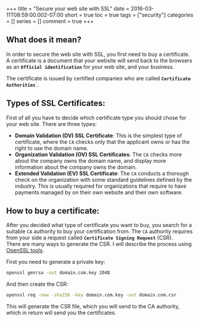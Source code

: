 +++
title = "Secure your web site with SSL"
date = 2016-03-11T08:59:00.002-07:00
short = true
toc = true
tags = ["security"]
categories = []
series = []
comment = true
+++

## What does it mean?
In order to secure the web site with SSL, you first need to buy a certificate.  
A certificate is a document that your website will send back to the browsers as an **`Official identification`** for your web site, and your business.  

The certificate is issued by certified companies who are called **`Certificate Authorities`**`.  

## Types of SSL Certificates:  
First of all you have to decide which certificate type you should chose for your web site. There are three types:  
* **Domain Validation (DV) SSL Certificate**: This is the simplest type of certificate, where the `CA` checks only that the applicant owns or has the right to use the domain name.  
* **Organization Validation (OV) SSL Certificates**: The `CA` checks more about the company owns the domain name, and display more information about the company owns the domain.  
* **Extended Validation (EV) SSL Certificate**: The `CA` conducts a thorough check on the organization with some standard guidelines defined by the industry. This is usually required for organizations that require to have payments managed by on their own website and their own software.  

## How to buy a certificate: 
After you decided what type of certificate you want to buy, you search for a suitable `CA` authority to buy your certification from. The `CA` authority requires from your side a request called **`Certificate Signing Request`** (CSR).  
There are many ways to generate the CSR. I will describe the process using [OpenSSL tools]("https://www.openssl.org/").  

First you need to generate a private key:  
```bash
openssl genrsa -out domain.com.key 2048
```
And then create the CSR:
```bash
openssl req -new -sha256 -key domain.com.key -out domain.com.csr
```
This will generate the CSR file, which you will send to the CA authority, which in return will send you the certificates.

